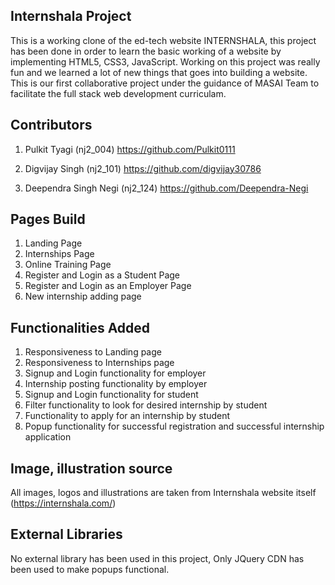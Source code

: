##  Internshala Project
This is a working clone of the ed-tech website INTERNSHALA, this project has been done in order to learn the basic working of a website by implementing HTML5, CSS3, JavaScript. Working on this project was really fun and we learned a lot of new things that goes into building a website. This is our first collaborative project under the guidance of MASAI Team to facilitate the full stack web development curriculam.

##  Contributors
1. Pulkit Tyagi (nj2_004)
    https://github.com/Pulkit0111

2. Digvijay Singh (nj2_101)
    https://github.com/digvijay30786

3. Deependra Singh Negi (nj2_124)
    https://github.com/Deependra-Negi

##  Pages Build
1. Landing Page
2. Internships Page
3. Online Training Page
4. Register and Login as a Student Page
5. Register and Login as an Employer Page
6. New internship adding page

##  Functionalities Added
1. Responsiveness to Landing page 
2. Responsiveness to Internships page
3. Signup and Login functionality for   employer
4. Internship posting functionality by employer
5. Signup and Login functionality for student
7. Filter functionality to look for desired internship by student
8. Functionality to apply for an internship by student
9. Popup functionality for successful registration and successful internship application

## Image, illustration source
All images, logos and illustrations are taken from Internshala website itself (https://internshala.com/)

## External Libraries
No external library has been used in this project, Only JQuery CDN has been used to make popups functional.
